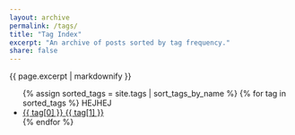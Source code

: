 ```yaml
---
layout: archive
permalink: /tags/
title: "Tag Index"
excerpt: "An archive of posts sorted by tag frequency."
share: false
---
```


{{ page.excerpt | markdownify }}

<ul class="tag__list">
  {% assign sorted_tags = site.tags | sort_tags_by_name %}
  {% for tag in sorted_tags %}
  HEJHEJ
    <li><a href="{{ site.url }}/tag/{{ tag[0] | replace:' ','-' | downcase }}/" class="tag__item"><span class="tag__name">{{ tag[0] }}</span> <span class="tag__count">{{ tag[1] }}</span></a></li>
  {% endfor %}
</ul>
